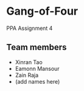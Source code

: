 # Gang-of-Four
PPA Assignment 4

## Team members
* Xinran Tao
* Eamonn Mansour
* Zain Raja
* (add names here)
